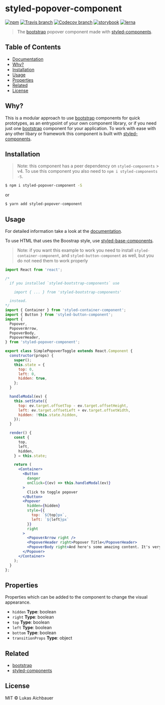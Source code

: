 # styled-popover-component

[![npm](https://img.shields.io/npm/v/styled-popover-component.svg?style=flat-square)](https://www.npmjs.com/package/styled-popover-component)
[![Travis branch](https://img.shields.io/travis/aichbauer/styled-bootstrap-components/master.svg?style=flat-square)](https://travis-ci.org/aichbauer/styled-bootstrap-components)
[![Codecov branch](https://img.shields.io/codecov/c/github/aichbauer/styled-bootstrap-components/master.svg?style=flat-square)](https://codecov.io/gh/aichbauer/styled-bootstrap-components)
[![storybook](https://img.shields.io/badge/docs%20with-storybook-f1618c.svg?style=flat-square)](https://aichbauer.github.io/styled-bootstrap-components)
[![lerna](https://img.shields.io/badge/maintained%20with-lerna-cc00ff.svg?style=flat-square)](https://lernajs.io/)

> The [bootstrap](https://getbootstrap.com) popover component made with [styled-components](https://styled-components.com).

## Table of Contents

* [Documentation](https://aichbauer.github.io/styled-bootstrap-components)
* [Why?](#why)
* [Installation](#installation)
* [Usage](#usage)
* [Properties](#properties)
* [Related](#related)
* [License](#license)

## Why?

This is a modular approach to use [bootstrap](https://getbootstrap.com) components for quick prototypes, as an entrypoint of your own component library, or if you need just one [bootstrap](https://getbootstrap.com) component for your application. To work with ease with any other libary or framework this component is built with [styled-components](https://styled-components.com).

## Installation

> Note: this component has a peer dependency on `styled-components` > v4. To use this component you also need to `npm i styled-components -S`.

```sh
$ npm i styled-popover-component -S
```

or

```sh
$ yarn add styled-popover-component
```

## Usage

For detailed information take a look at the [documentation](https://aichbauer.github.io/styled-bootstrap-components).

To use HTML that uses the Boostrap style, use [styled-base-components](https://github.com/aichbauer/styled-bootstrap-components/blob/master/packages/styled-base-components/README.md).

> Note: if you want this example to work you need to install `styled-container-component`, and `styled-button-component` as well, but you do not need them to work properly

```jsx
import React from 'react';

/*
  if you installed `styled-bootstrap-components` use

    import { ... } from 'styled-bootstrap-components'

  instead.
*/
import { Container } from 'styled-container-component';
import { Button } from 'styled-button-component';
import {
  Popover,
  PopoverArrow,
  PopoverBody,
  PopoverHeader,
} from 'styled-popover-component';

export class SimplePopoverToggle extends React.Component {
  constructor(props) {
    super();
    this.state = {
      top: 0,
      left: 0,
      hidden: true,
    };
  }

  handleModal(ev) {
    this.setState({
      top: ev.target.offsetTop - ev.target.offsetHeight,
      left: ev.target.offsetLeft + ev.target.offsetWidth,
      hidden: !this.state.hidden,
    });
  }

  render() {
    const {
      top,
      left,
      hidden,
    } = this.state;

    return (
      <Container>
        <Button
          danger
          onClick={(ev) => this.handleModal(ev)}
        >
          Click to toggle popover
        </Button>
        <Popover
          hidden={hidden}
          style={{
            top: `${top}px`,
            left: `${left}px`
          }}
          right
        >
          <PopoverArrow right />
          <PopoverHeader right>Popover Title</PopoverHeader>
          <PopoverBody right>And here's some amazing content. It's very engaging. Right?</PopoverBody>
        </Popover>
      </Container>
    );
  }
};
```

## Properties

Properties which can be added to the component to change the visual appearance.

* `hidden` **Type**: boolean
* `right` **Type**: boolean
* `top` **Type**: boolean
* `left` **Type**: boolean
* `bottom` **Type**: boolean
* `transitionProps` **Type**: object

## Related

* [bootstrap](https://getbootstrap.com)
* [styled-components](https://styled-components.com)

## License

MIT © Lukas Aichbauer

